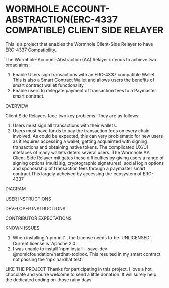 # WORMHOLE ACCOUNT-ABSTRACTION(ERC-4337 COMPATIBLE) CLIENT SIDE RELAYER
This is a project that enables the Wormhole Client-Side Relayer to have ERC-4337 Compatibility. 

The Wormhole-Account-Abstraction (AA) Relayer intends to achieve two broad aims:
1. Enable Users sign transactions with an ERC-4337 compatible Wallet. This is also a Smart Contract Wallet and allows users the benefits of smart contract wallet functionality
2. Enable users to delegate payment of transaction fees to a Paymaster smart contract.

OVERVIEW

Client Side Relayers face two key problems. They are as follows:
1. Users must sign all transactions with their wallets.
2. Users must have funds to pay the transaction fees on every chain involved.
As could be expected, this can very problematic for new users as it requires accessing a wallet, getting acquainted with signing transactions and obtaining native tokens. The complicated UX/UI intefaces of many wallets deters several users. The Wormhole AA Client-Side Relayer mitigates these difficulties by giving users a range of signing options (multi sig, cryptographic signatures), social login options and sponosrship of transaction fees through a paymaster smart contract.This largely acheived by accessing the ecosystem of ERC-4337

DIAGRAM

USER INSTRUCTIONS

DEVELOPER INSTRUCTIONS

CONTRIBUTOR EXPECTATIONS

KNOWN ISSUES
1. When installing 'npm init' , the License needs to be 'UNLICENSED'. Current license is 'Apache 2.0'.
2. I was unable to install 'npm install --save-dev @nomicfoundation/hardhat-toolbox. This resulted in my smart contract not passing the 'npx hardhat test'. 

LIKE THE PROJECT
Thanks for participating in this project. I love a hot chocolate and you're welcome to send a little donation. It will surely help the dedicated coding on those rainy days!


